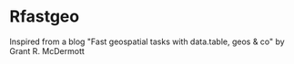# Rfastgeo
Inspired from a blog "Fast geospatial tasks with data.table, geos &amp; co" by Grant R. McDermott
